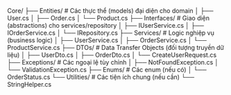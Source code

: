Core/
├── Entities/               # Các thực thể (models) đại diện cho domain
│   ├── User.cs
│   ├── Order.cs
│   └── Product.cs
├── Interfaces/             # Giao diện (abstractions) cho services/repository
│   ├── IUserService.cs
│   ├── IOrderService.cs
│   └── IRepository.cs
├── Services/               # Logic nghiệp vụ (business logic)
│   ├── UserService.cs
│   ├── OrderService.cs
│   └── ProductService.cs
├── DTOs/                   # Data Transfer Objects (đối tượng truyền dữ liệu)
│   ├── UserDto.cs
│   ├── OrderDto.cs
│   └── CreateUserRequest.cs
├── Exceptions/             # Các ngoại lệ tùy chỉnh
│   ├── NotFoundException.cs
│   └── ValidationException.cs
├── Enums/                  # Các enum (nếu có)
│   └── OrderStatus.cs
└── Utilities/              # Các tiện ích chung (nếu cần)
    └── StringHelper.cs